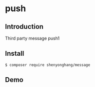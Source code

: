 # push

## Introduction

Third party message push1

## Install

```
$ composer require shenyonghang/message
```

## Demo


